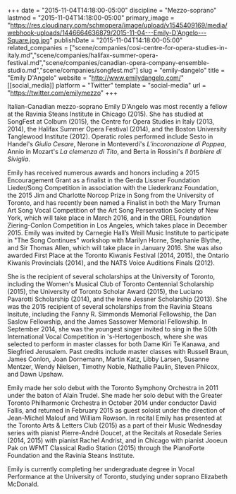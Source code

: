 +++
date = "2015-11-04T14:18:00-05:00"
discipline = "Mezzo-soprano"
lastmod = "2015-11-04T14:18:00-05:00"
primary_image = "https://res.cloudinary.com/schmopera/image/upload/v1545409169/media/webhook-uploads/1446664636879/2015-11-04---Emily-D'Angelo---Square.jpg.jpg"
publishDate = "2015-11-04T14:18:00-05:00"
related_companies = ["scene/companies/cosi-centre-for-opera-studies-in-italy.md","scene/companies/halifax-summer-opera-festival.md","scene/companies/canadian-opera-company-ensemble-studio.md","scene/companies/songfest.md"]
slug = "emily-dangelo"
title = "Emily D&#039;Angelo"
website = "http://www.emilydangelo.com/"
[[social_media]]
platform = "Twitter"
template = "social-media"
url = "https://twitter.com/emilymezzo"
+++

Italian-Canadian mezzo-soprano Emily D'Angelo was most recently a fellow at the Ravinia Steans Institute in Chicago (2015). She has studied at SongFest at Colburn (2015), the Centre for Opera Studies in Italy (2013, 2014), the Halifax Summer Opera Festival (2014), and the Boston University Tanglewood Institute (2012). Operatic roles performed include Sesto in Handel's *Giulio Cesare*, Nerone in Monteverdi's *L'incoronazione di Poppea*, Annio in Mozart's *La clemenza di Tito*, and Berta in Rossini's *Il barbiere di Siviglia*.
 
Emily has received numerous awards and honors including a 2015 Encouragement Grant as a finalist in the Gerda Lissner Foundation Lieder/Song Competition in association with the Liederkranz Foundation, the 2015 Jim and Charlotte Norcop Prize in Song from the University of Toronto, and has recently been named a Finalist in both the Mary Truman Art Song Vocal Competition of the Art Song Perservation Society of New York, which will take place in March 2016, and in the OREL Foundation Ziering-Conlon Competition in Los Angeles, which takes place in December 2015. Emily was invited by Carnegie Hall’s Weill Music Institute to participate in "The Song Continues" workshop with Marilyn Horne, Stephanie Blythe, and Sir Thomas Allen, which will take place in January 2016. She was also awarded First Place at the Toronto Kiwanis Festival (2014, 2015), the Ontario Kiwanis Provincials (2014), and the NATS Voice Auditions Finals (2012). 

She is the recipient of several scholarships at the University of Toronto, including the Women's Musical Club of Toronto Centennial Scholarship (2015), the University of Toronto Scholar Award (2015), the Luciano Pavarotti Scholarship (2014), and the Irene Jessner Scholarship (2013). She was the 2015 recipient of several scholarships from the Ravinia Steans Insitute, including the Fanny R. Simmonds Memorial Fellowship, the Dan Saslow Fellowship, and the James Sassower Memorial Fellowship. In September 2014, she was the youngest singer invited to sing in the 50th International Vocal Competition in 's-Hertogenbosch, where she was selected to perform in master classes for both Dame Kiri Te Kanawa, and Siegfried Jerusalem. Past credits include master classes with Russell Braun, James Conlon, Joan Dornemann, Martin Katz, Libby Larsen, Susanne Mentzer, Wendy Nielsen, Timothy Noble, Nathalie Paulin, Steven Philcox, and Dawn Upshaw.  
 
Emily made her solo debut with the Toronto Symphony Orchestra in 2011 under the baton of Alain Trudel. She made her solo debut with the Greater Toronto Philharmonic Orchestra in October 2014 under conductor David Fallis, and returned in February 2015 as guest soloist under the direction of Jean-Michel Malouf and William Rowson. In recital Emily has presented at the Toronto Arts & Letters Club (2015) as a part of their Music Wednesday series with pianist Pierre-André Doucet, at the Recitals at Rosedale Series (2014, 2015) with pianist Rachel Andrist, and in Chicago with pianist Jooeun Pak on WFMT Classical Radio Station (2015) through the PianoForte Foundation and the Ravinia Steans Institute. 
 
Emily is currently completing her undergraduate degree in Vocal Performance at the University of Toronto, studying under soprano Elizabeth McDonald.

